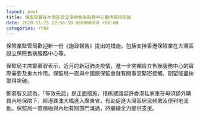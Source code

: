 ```yaml
---
layout: post
title: 保監局冀在大灣區設立保險售後服務中心盡快取得突破
date: 2020-11-25 22:58:59.000000000 +08:00
categories: rthk
---
```


保險業監管局歡迎新一份《施政報告》提出的措施，包括支持香港保險業在大灣區設立保險售後服務中心等。

保監局主席鄭慕智表示，近月的新冠肺炎疫情，進一步突顯設立售後服務中心的實際需要及重大作用。保監局一直與中國銀保監會就有關事宜緊密接觸，期望能盡快取得突破。

鄭慕智又認為，「等效先認」是正面措施，措施建議容許香港私家車在毋須額外購買內地保險下，經港珠澳大橋進入廣東省，有助促進大灣區居民頻繁及便利地流動。保監局一直積極與內地有關部門溝通，將繼續全力提供支援。
